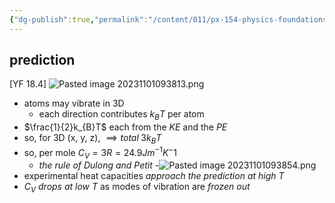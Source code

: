 ```yaml
---
{"dg-publish":true,"permalink":"/content/011/px-154-physics-foundations/px-154-c-thermal-physics-2/px-154-c10-heat-capacity-of-solids/","noteIcon":"1","created":"2024-11-25T10:50:32.000+00:00","updated":"2024-11-26T19:50:23.370+00:00"}
---
```


## prediction
[YF 18.4]
![Pasted image 20231101093813.png](/img/user/pics/Pasted%20image%2020231101093813.png)
- atoms may vibrate in 3D
	- each direction contributes $k_{B}T$ per atom
- $\frac{1}{2}k_{B}T$ each from the $KE$ and the $PE$
- so, for 3D (x, y, z), $\implies total \; 3k_{B}T$
- so, per mole $C_{V}=3R = 24.9 Jm^{-1}K^-1$
	- *the rule of Dulong and Petit*
-![Pasted image 20231101093854.png](/img/user/pics/Pasted%20image%2020231101093854.png)
- experimental heat capacities *approach the prediction at high $T$*
- $C_{V}$ *drops at low $T$* as modes of vibration are *frozen out*
